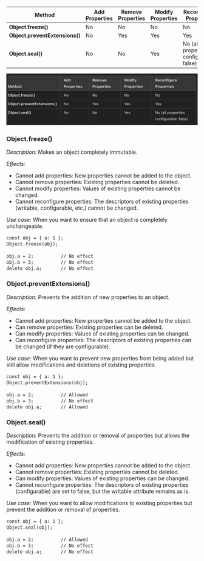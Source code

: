 | Method                         | Add Properties | Remove Properties | Modify Properties | Reconfigure Properties                  |
| ------------------------------ | -------------- | ----------------- | ----------------- | --------------------------------------- |
| **Object.freeze()**            | No             | No                | No                | No                                      |
| **Object.preventExtensions()** | No             | Yes               | Yes               | Yes                                     |
| **Object.seal()**              | No             | No                | Yes               | No (all properties configurable: false) |

![Alt text](image.png)

### Object.freeze()

_Description:_ Makes an object completely immutable.

_Effects:_

- Cannot add properties: New properties cannot be added to the object.
- Cannot remove properties: Existing properties cannot be deleted.
- Cannot modify properties: Values of existing properties cannot be changed.
- Cannot reconfigure properties: The descriptors of existing properties (writable, configurable, etc.) cannot be changed.

_Use case:_ When you want to ensure that an object is completely unchangeable.

```
const obj = { a: 1 };
Object.freeze(obj);

obj.a = 2;          // No effect
obj.b = 3;          // No effect
delete obj.a;       // No effect
```

### Object.preventExtensions()

_Description:_ Prevents the addition of new properties to an object.

_Effects:_

- Cannot add properties: New properties cannot be added to the object.
- Can remove properties: Existing properties can be deleted.
- Can modify properties: Values of existing properties can be changed.
- Can reconfigure properties: The descriptors of existing properties can be changed (if they are configurable).

_Use case:_ When you want to prevent new properties from being added but still allow modifications and deletions of existing properties.

```
const obj = { a: 1 };
Object.preventExtensions(obj);

obj.a = 2;          // Allowed
obj.b = 3;          // No effect
delete obj.a;       // Allowed

```

### Object.seal()

_Description:_ Prevents the addition or removal of properties but allows the modification of existing properties.

_Effects:_

- Cannot add properties: New properties cannot be added to the object.
- Cannot remove properties: Existing properties cannot be deleted.
- Can modify properties: Values of existing properties can be changed.
- Cannot reconfigure properties: The descriptors of existing properties (configurable) are set to false, but the writable attribute remains as is.

_Use case:_ When you want to allow modifications to existing properties but prevent the addition or removal of properties.

```
const obj = { a: 1 };
Object.seal(obj);

obj.a = 2;          // Allowed
obj.b = 3;          // No effect
delete obj.a;       // No effect

```
